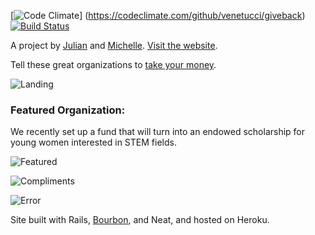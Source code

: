 [![Code Climate](https://codeclimate.com/github/venetucci/giveback/badges/gpa.svg)] (https://codeclimate.com/github/venetucci/giveback)
[![Build Status](https://travis-ci.org/venetucci/giveback.svg)](https://travis-ci.org/venetucci/giveback)

A project by [Julian](http://twitter.com/jatescher) and [Michelle](http://twitter.com/mvenetucci). [Visit the website](http://julianandmichellegiveback.com).<br />

Tell these great organizations to [take your money](http://i3.kym-cdn.com/photos/images/newsfeed/000/264/241/9e9.gif).

![Landing](app/assets/images/landing-giveback.png)

### Featured Organization:

We recently set up a fund that will turn into an endowed scholarship for young
women interested in STEM fields.

![Featured](app/assets/images/featured-org.png)

![Compliments](app/assets/images/compliment-me.gif)

![Error](app/assets/images/error-page.gif)

Site built with Rails, [Bourbon](http://bourbon.io/), and Neat, and hosted on Heroku.
